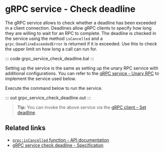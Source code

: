 # gRPC service - Check deadline

The gRPC service allows to check whether a deadline has been exceeded in a client connection. Deadlines allow gRPC clients to specify how long they are willing to wait for an RPC to complete. The deadline is checked in the service using the method `isCancelled` and a `grpc:DeadlineExceededError` is returned if it is exceeded. Use this to check the upper limit on how long a call can run for.

::: code grpc_service_check_deadline.bal :::

Setting up the service is the same as setting up the unary RPC service with additional configurations. You can refer to the [gRPC service - Unary RPC](/learn/by-example/grpc-service-unary/) to implement the service used below.

Execute the command below to run the service.

::: out grpc_service_check_deadline.out :::

>**Tip:** You can invoke the above service via the [gRPC client - Set deadline](/learn/by-example/grpc-client-set-deadline/).

## Related links
- [`grpc:isCancelled` function - API documentation](https://lib.ballerina.io/ballerina/grpc/latest/functions#isCancelled)
- [gRPC service check deadline - Specification](/spec/grpc/#61-grpc-deadline)
